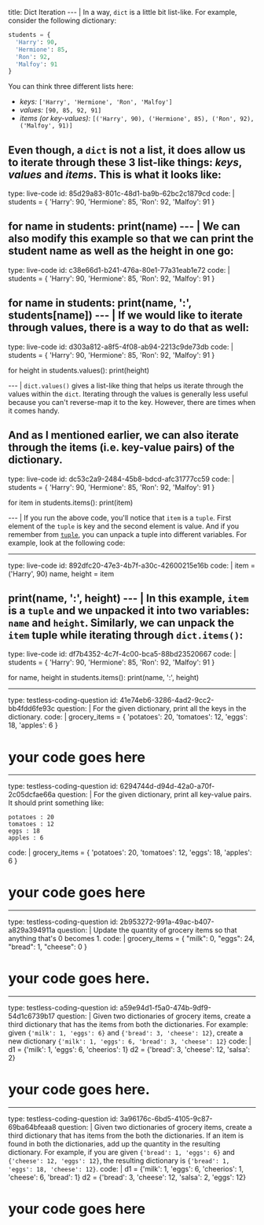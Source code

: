 title: Dict Iteration
--- |
  In a way, `dict` is a little bit list-like. For example, consider the following dictionary:

  ```Python
  students = {
    'Harry': 90,
    'Hermione': 85,
    'Ron': 92,
    'Malfoy': 91
  }
  ```

  You can think three different lists here:
  * *keys:* `['Harry', 'Hermione', 'Ron', 'Malfoy']`
  * *values:* `[90, 85, 92, 91]`
  * *items (or key-values):* `[('Harry', 90), ('Hermione', 85), ('Ron', 92), ('Malfoy', 91)]`

  Even though, a `dict` is not a list, it does allow us to iterate through these 3 list-like things: _keys_, _values_ and _items_. This is what it looks like:
---
type: live-code
id: 85d29a83-801c-48d1-ba9b-62bc2c1879cd
code: |
  students = { 'Harry': 90, 'Hermione': 85, 'Ron': 92, 'Malfoy': 91 }

  for name in students:
    print(name)
--- |
  We can also modify this example so that we can print the student name as well as the height in one go:
---
type: live-code
id: c38e66d1-b241-476a-80e1-77a31eab1e72
code: |
  students = { 'Harry': 90, 'Hermione': 85, 'Ron': 92, 'Malfoy': 91 }

  for name in students:
    print(name, ':', students[name])
--- |
  If we would like to iterate through values, there is a way to do that as well:
---
type: live-code
id: d303a812-a8f5-4f08-ab94-2213c9de73db
code: |
  students = { 'Harry': 90, 'Hermione': 85, 'Ron': 92, 'Malfoy': 91 }

  for height in students.values():
    print(height)

--- |
  `dict.values()` gives a list-like thing that helps us iterate through the values within the `dict`. Iterating through the values is generally less useful because you can't reverse-map it to the key. However, there are times when it comes handy.

  And as I mentioned earlier, we can also iterate through the items (i.e. key-value pairs) of the dictionary.
---
type: live-code
id: dc53c2a9-2484-45b8-bdcd-afc31777cc59
code: |
  students = { 'Harry': 90, 'Hermione': 85, 'Ron': 92, 'Malfoy': 91 }

  for item in students.items():
    print(item)

--- |
  If you run the above code, you'll notice that `item` is a `tuple`. First element of the `tuple` is key and the second element is value. And if you remember from [`tuple`](/@list-of-values/tuple), you can unpack a tuple into different variables. For example, look at the following code:

---
type: live-code
id: 892dfc20-47e3-4b7f-a30c-42600215e16b
code: |
  item = ('Harry', 90)
  name, height = item

  print(name, ':', height)
--- |
  In this example, `item` is a `tuple` and we unpacked it into two variables: `name` and `height`. Similarly, we can unpack the `item` tuple while iterating through `dict.items()`:
---
type: live-code
id: df7b4352-4c7f-4c00-bca5-88bd23520667
code: |
  students = { 'Harry': 90, 'Hermione': 85, 'Ron': 92, 'Malfoy': 91 }

  for name, height in students.items():
    print(name, ':', height)

---
type: testless-coding-question
id: 41e74eb6-3286-4ad2-9cc2-bb4fdd6fe93c
question: |
  For the given dictionary, print all the keys in the dictionary.
code: |
  grocery_items = { 'potatoes': 20, 'tomatoes': 12, 'eggs': 18, 'apples': 6 }

  # your code goes here

---
type: testless-coding-question
id: 6294744d-d94d-42a0-a70f-2c05dcfae66a
question: |
  For the given dictionary, print all key-value pairs. It should print something like:
  ```
  potatoes : 20
  tomatoes : 12
  eggs : 18
  apples : 6
  ```
code: |
  grocery_items = { 'potatoes': 20, 'tomatoes': 12, 'eggs': 18, 'apples': 6 }

  # your code goes here
---
type: testless-coding-question
id: 2b953272-991a-49ac-b407-a829a394911a
question: |
  Update the quantity of grocery items so that anything that's 0 becomes 1.
code: |
  grocery_items = {
    "milk": 0,
    "eggs": 24,
    "bread": 1,
    "cheese": 0
  }

  # your code goes here.
---
type: testless-coding-question
id: a59e94d1-f5a0-474b-9df9-54d1c6739b17
question: |
  Given two dictionaries of grocery items, create a third dictionary that has the items from both the dictionaries. For example: given `{'milk': 1, 'eggs': 6}` and `{'bread': 3, 'cheese': 12}`, create a new dictionary `{'milk': 1, 'eggs': 6, 'bread': 3, 'cheese': 12}`
code: |
  d1 = {'milk': 1, 'eggs': 6, 'cheerios': 1}
  d2 = {'bread': 3, 'cheese': 12, 'salsa': 2}

  # your code goes here.

---
type: testless-coding-question
id: 3a96176c-6bd5-4105-9c87-69ba64bfeaa8
question: |
  Given two dictionaries of grocery items, create a third dictionary that has items from the both the dictionaries. If an item is found in both the dictionaries, add up the quantity in the resulting dictionary. For example, if you are given `{'bread': 1, 'eggs': 6}` and `{'cheese': 12, 'eggs': 12}`, the resulting dictionary is `{'bread': 1, 'eggs': 18, 'cheese': 12}`.
code: |
  d1 = {'milk': 1, 'eggs': 6, 'cheerios': 1, 'cheese': 6, 'bread': 1}
  d2 = {'bread': 3, 'cheese': 12, 'salsa': 2, 'eggs': 12}

  # your code goes here
